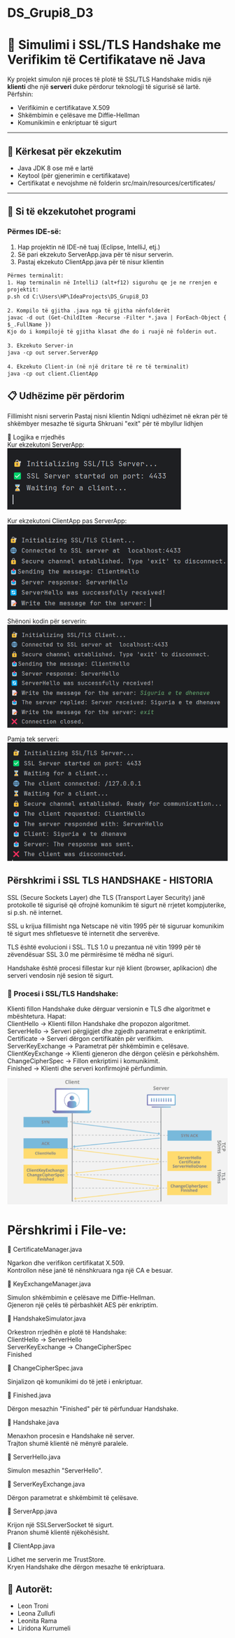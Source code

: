 # DS_Grupi8_D3

# 🔐 Simulimi i SSL/TLS Handshake me Verifikim të Certifikatave në Java
Ky projekt simulon një proces të plotë të SSL/TLS Handshake midis një **klienti** dhe një **serveri** duke përdorur teknologji të sigurisë së lartë. Përfshin:
- Verifikimin e certifikatave X.509
- Shkëmbimin e çelësave me Diffie-Hellman
- Komunikimin e enkriptuar të sigurt

---

## 🧰 Kërkesat për ekzekutim

- Java JDK 8 ose më e lartë
- Keytool (për gjenerimin e certifikatave)
- Certifikatat e nevojshme në folderin src/main/resources/certificates/

---

## 🚀 Si të ekzekutohet programi

### Përmes IDE-së:
1. Hap projektin në IDE-në tuaj (Eclipse, IntelliJ, etj.)
2. Së pari ekzekuto ServerApp.java për të nisur serverin.
3. Pastaj ekzekuto ClientApp.java për të nisur klientin
 ```
 Përmes terminalit:
1. Hap terminalin në IntelliJ (alt+f12) sigurohu qe je ne rrenjen e projektit:
 p.sh cd C:\Users\HP\IdeaProjects\DS_Grupi8_D3
 
2. Kompilo të gjitha .java nga të gjitha nënfolderët
javac -d out (Get-ChildItem -Recurse -Filter *.java | ForEach-Object { $_.FullName })
Kjo do i kompilojë të gjitha klasat dhe do i ruajë në folderin out.

3. Ekzekuto Server-in
java -cp out server.ServerApp

4. Ekzekuto Client-in (në një dritare të re të terminalit)
java -cp out client.ClientApp

 ```
## 📋 Udhëzime për përdorim
Fillimisht nisni serverin
Pastaj nisni klientin
Ndiqni udhëzimet në ekran për të shkëmbyer mesazhe të sigurta
Shkruani "exit" për të mbyllur lidhjen


🔄 Logjika e rrjedhës\
Kur ekzekutoni ServerApp:\
![img.png](img.png)

Kur ekzekutoni ClientApp pas ServerApp:\
![img_1.png](img_1.png)

Shënoni kodin për serverin:\
![img_2.png](img_2.png)

Pamja tek serveri:\
![img_3.png](img_3.png)


## Përshkrimi i SSL TLS HANDSHAKE - HISTORIA
SSL (Secure Sockets Layer) dhe TLS (Transport Layer Security) janë protokolle të sigurisë që ofrojnë komunikim të sigurt në rrjetet kompjuterike, si p.sh. në internet.

SSL u krijua fillimisht nga Netscape në vitin 1995 për të siguruar komunikim të sigurt mes shfletuesve të internetit dhe serverëve.

TLS është evolucioni i SSL. TLS 1.0 u prezantua në vitin 1999 për të zëvendësuar SSL 3.0 me përmirësime të mëdha në siguri.

Handshake është procesi fillestar kur një klient (browser, aplikacion) dhe serveri vendosin një sesion të sigurt. 

### 🔐 Procesi i SSL/TLS Handshake:
Klienti fillon Handshake duke dërguar versionin e TLS dhe algoritmet e mbështetura.
Hapat:\
ClientHello → Klienti fillon Handshake dhe propozon algoritmet.  
ServerHello → Serveri përgjigjet dhe zgjedh parametrat e enkriptimit.  
Certificate → Serveri dërgon certifikatën për verifikim.  
ServerKeyExchange → Parametrat për shkëmbimin e çelësave.  
ClientKeyExchange → Klienti gjeneron dhe dërgon çelësin e përkohshëm.  
ChangeCipherSpec → Fillon enkriptimi i komunikimit.  
Finished → Klienti dhe serveri konfirmojnë përfundimin.

![img_4.png](img_4.png)
# Përshkrimi i File-ve:
📄 CertificateManager.java

Ngarkon dhe verifikon certifikatat X.509.\
Kontrollon nëse janë të nënshkruara nga një CA e besuar.

📄 KeyExchangeManager.java

Simulon shkëmbimin e çelësave me Diffie-Hellman.\
Gjeneron një çelës të përbashkët AES për enkriptim.

📄 HandshakeSimulator.java

Orkestron rrjedhën e plotë të Handshake:\
ClientHello → ServerHello\
ServerKeyExchange → ChangeCipherSpec\
Finished

📄 ChangeCipherSpec.java

Sinjalizon që komunikimi do të jetë i enkriptuar.

📄 Finished.java

Dërgon mesazhin "Finished" për të përfunduar Handshake.

📄 Handshake.java

Menaxhon procesin e Handshake në server.\
Trajton shumë klientë në mënyrë paralele.

📄 ServerHello.java

Simulon mesazhin "ServerHello".

📄 ServerKeyExchange.java

Dërgon parametrat e shkëmbimit të çelësave.

📄 ServerApp.java

Krijon një SSLServerSocket të sigurt.\
Pranon shumë klientë njëkohësisht.

📄 ClientApp.java

Lidhet me serverin me TrustStore.\
Kryen Handshake dhe dërgon mesazhe të enkriptuara.

## 👤 Autorët:
- Leon Troni
- Leona Zullufi
- Leonita Rama
- Liridona Kurrumeli
